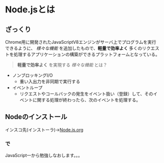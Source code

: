 # Node.jsとは
## ざっくり
Chrome用に開発されたJavaScriptV8エンジンがサーバ上でプログラムを実行できるように、 *様々な機能* を追加したもので、__軽量で効率よく__ 多くのリクエストを処理するアプリケーションの構築ができるプラットフォームとなっている。
> __軽量で効率よく__ を実現する *様々な機能* とは？

- ノンブロッキングI/O
  - 重い入出力を非同期で実行する
- イベントループ
  - リクエストやコールバックの発生をイベント扱い（登録）して、そのイベントに関する処理が終わったら、次のイベントを処理する。

## Nodeのインストール
インスコ先(インストーラ)->[Node.js.org](http://nodejs.org/)

### で

JavaScript一から勉強しなおします。。。
